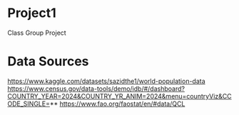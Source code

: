 # Project1
Class Group Project

# Data Sources
https://www.kaggle.com/datasets/sazidthe1/world-population-data
https://www.census.gov/data-tools/demo/idb/#/dashboard?COUNTRY_YEAR=2024&COUNTRY_YR_ANIM=2024&menu=countryViz&CCODE_SINGLE=**
https://www.fao.org/faostat/en/#data/QCL


